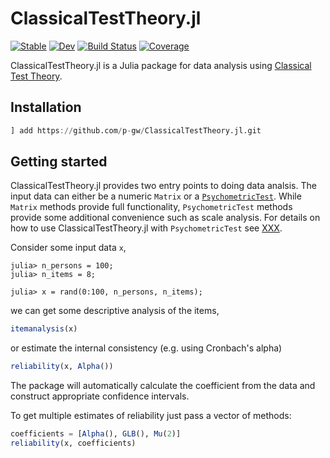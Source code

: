# ClassicalTestTheory.jl

[![Stable](https://img.shields.io/badge/docs-stable-blue.svg)](https://p-gw.github.io/ClassicalTestTheory.jl/stable)
[![Dev](https://img.shields.io/badge/docs-dev-blue.svg)](https://p-gw.github.io/ClassicalTestTheory.jl/dev)
[![Build Status](https://github.com/p-gw/ClassicalTestTheory.jl/actions/workflows/CI.yml/badge.svg?branch=main)](https://github.com/p-gw/ClassicalTestTheory.jl/actions/workflows/CI.yml?query=branch%3Amain)
[![Coverage](https://codecov.io/gh/p-gw/ClassicalTestTheory.jl/branch/main/graph/badge.svg)](https://codecov.io/gh/p-gw/ClassicalTestTheory.jl)

ClassicalTestTheory.jl is a Julia package for data analysis using [Classical Test Theory](https://en.wikipedia.org/wiki/Classical_test_theory#:~:text=It%20is%20a%20theory%20of,the%20reliability%20of%20psychological%20tests.).

## Installation
```julia
] add https://github.com/p-gw/ClassicalTestTheory.jl.git
```

## Getting started
ClassicalTestTheory.jl provides two entry points to doing data analsis. 
The input data can either be a numeric `Matrix` or a [`PsychometricTest`](https://github.com/JuliaPsychometrics/PsychometricTests.jl). 
While `Matrix` methods provide full functionality, `PsychometricTest` methods provide some 
additional convenience such as scale analysis. 
For details on how to use ClassicalTestTheory.jl with `PsychometricTest` see [XXX](#).

Consider some input data `x`,

```julia-repl
julia> n_persons = 100;
julia> n_items = 8;

julia> x = rand(0:100, n_persons, n_items);
```

we can get some descriptive analysis of the items,

```julia
itemanalysis(x)
```

or estimate the internal consistency (e.g. using Cronbach's alpha)

```julia
reliability(x, Alpha())
```

The package will automatically calculate the coefficient from the data and construct appropriate confidence intervals.

To get multiple estimates of reliability just pass a vector of methods:

```julia
coefficients = [Alpha(), GLB(), Mu(2)]
reliability(x, coefficients)
```
